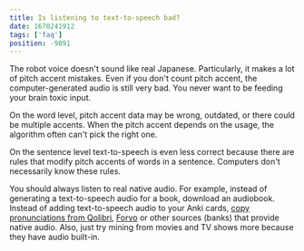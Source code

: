 ```yaml
---
title: Is listening to text-to-speech bad?
date: 1670241912
tags: ['faq']
position: -9891
---
```


The robot voice doesn't sound like real Japanese.
Particularly, it makes a lot of pitch accent mistakes.
Even if you don't count pitch accent, the computer-generated audio is still very bad.
You never want to be feeding your brain toxic input.

On the word level,
pitch accent data may be wrong, outdated, or there could be multiple accents.
When the pitch accent depends on the usage, the algorithm often can't pick the right one.

On the sentence level
text-to-speech is even less correct
because there are rules that modify pitch accents of words in a sentence.
Computers don't necessarily know these rules.

You should always listen to real native audio.
For example, instead of generating a text-to-speech audio for a book,
download an audiobook.
Instead of adding text-to-speech audio to your Anki cards,
[copy pronunciations from Qolibri](setting-up-qolibri.html#playing-nhk-audio),
[Forvo](https://forvo.com/)
or other sources (banks) that provide native audio.
Also, just try mining from movies and TV shows more because they have audio built-in.
